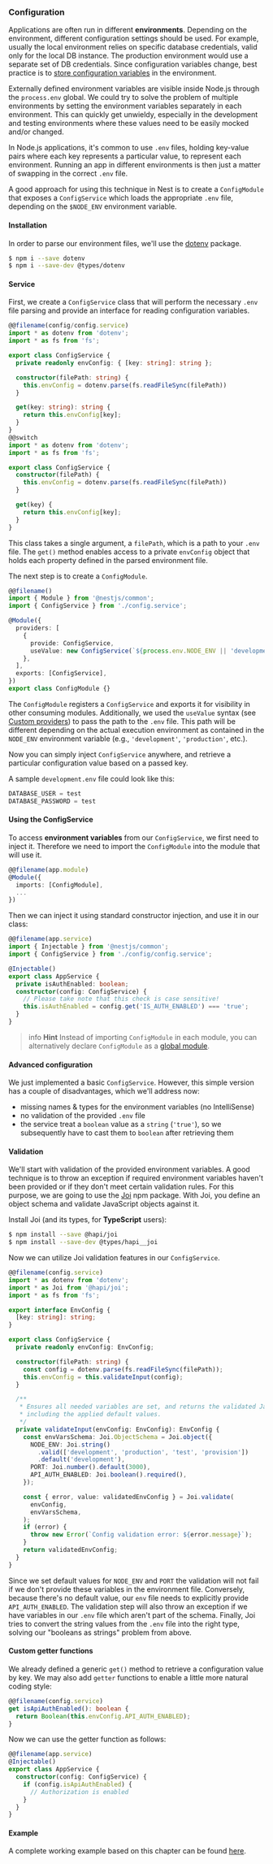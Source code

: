 ### Configuration

Applications are often run in different **environments**. Depending on the environment, different configuration settings should be used. For example, usually the local environment relies on specific database credentials, valid only for the local DB instance. The production environment would use a separate set of DB credentials. Since configuration variables change, best practice is to [store configuration variables](https://12factor.net/config)  in the environment.

Externally defined environment variables are visible inside Node.js through the `process.env` global. We could try to solve the problem of multiple environments by setting the environment variables separately in each environment.  This can quickly get unwieldy, especially in the development and testing environments where these values need to be easily mocked and/or changed.

In Node.js applications, it's common to use `.env` files, holding key-value pairs where each key represents a particular value, to represent each environment.  Running an app in different environments is then just a matter of swapping in the correct `.env` file.

A good approach for using this technique in Nest is to create a `ConfigModule` that exposes a `ConfigService` which loads the appropriate `.env` file, depending on the `$NODE_ENV` environment variable.

#### Installation

In order to parse our environment files, we'll use the [dotenv](https://github.com/motdotla/dotenv) package.

```bash
$ npm i --save dotenv
$ npm i --save-dev @types/dotenv
```

#### Service

First, we create a `ConfigService` class that will perform the necessary `.env` file parsing and provide an interface for reading configuration variables.

```typescript
@@filename(config/config.service)
import * as dotenv from 'dotenv';
import * as fs from 'fs';

export class ConfigService {
  private readonly envConfig: { [key: string]: string };

  constructor(filePath: string) {
    this.envConfig = dotenv.parse(fs.readFileSync(filePath))
  }

  get(key: string): string {
    return this.envConfig[key];
  }
}
@@switch
import * as dotenv from 'dotenv';
import * as fs from 'fs';

export class ConfigService {
  constructor(filePath) {
    this.envConfig = dotenv.parse(fs.readFileSync(filePath))
  }

  get(key) {
    return this.envConfig[key];
  }
}
```

This class takes a single argument, a `filePath`, which is a path to your `.env` file. The `get()` method enables access to a private `envConfig` object that holds each property defined in the parsed environment file.

The next step is to create a `ConfigModule`.

```typescript
@@filename()
import { Module } from '@nestjs/common';
import { ConfigService } from './config.service';

@Module({
  providers: [
    {
      provide: ConfigService,
      useValue: new ConfigService(`${process.env.NODE_ENV || 'development'}.env`),
    },
  ],
  exports: [ConfigService],
})
export class ConfigModule {}
```

The `ConfigModule` registers a `ConfigService` and exports it for visibility in other consuming modules. Additionally, we used the `useValue` syntax (see [Custom providers](/fundamentals/custom-providers)) to pass the path to the `.env` file. This path will be different depending on the actual execution environment as contained in the `NODE_ENV` environment variable (e.g., `'development'`, `'production'`, etc.).

Now you can simply inject `ConfigService` anywhere, and retrieve a particular configuration value based on a passed key.

A sample `development.env` file could look like this:

```typescript
DATABASE_USER = test
DATABASE_PASSWORD = test
```

#### Using the ConfigService

To access **environment variables** from our `ConfigService`, we first need to inject it. Therefore we need to import the `ConfigModule` into the module that will use it.

```typescript
@@filename(app.module)
@Module({
  imports: [ConfigModule],
  ...
})
```

Then we can inject it using standard constructor injection, and use it in our class:

```typescript
@@filename(app.service)
import { Injectable } from '@nestjs/common';
import { ConfigService } from './config/config.service';

@Injectable()
export class AppService {
  private isAuthEnabled: boolean;
  constructor(config: ConfigService) {
    // Please take note that this check is case sensitive!
    this.isAuthEnabled = config.get('IS_AUTH_ENABLED') === 'true';
  }
}
```

> info **Hint** Instead of importing `ConfigModule` in each module, you can alternatively declare `ConfigModule` as a [global module](https://docs.nestjs.com/modules#global-modules).

#### Advanced configuration

We just implemented a basic `ConfigService`. However, this simple version has a couple of disadvantages, which we'll address now:
- missing names & types for the environment variables (no IntelliSense)
- no validation of the provided `.env` file
- the service treat a `boolean` value as a `string` (`'true'`), so we subsequently have to cast them to `boolean` after retrieving them

#### Validation

We'll start with validation of the provided environment variables. A good technique is to throw an exception if required environment variables haven't been provided or if they don't meet certain validation rules. For this purpose, we are going to use the [Joi](https://github.com/hapijs/joi) npm package. With Joi, you define an object schema and validate JavaScript objects against it.

Install Joi (and its types, for **TypeScript** users):

```bash
$ npm install --save @hapi/joi
$ npm install --save-dev @types/hapi__joi
```

Now we can utilize Joi validation features in our `ConfigService`.

```typescript
@@filename(config.service)
import * as dotenv from 'dotenv';
import * as Joi from '@hapi/joi';
import * as fs from 'fs';

export interface EnvConfig {
  [key: string]: string;
}

export class ConfigService {
  private readonly envConfig: EnvConfig;

  constructor(filePath: string) {
    const config = dotenv.parse(fs.readFileSync(filePath));
    this.envConfig = this.validateInput(config);
  }

  /**
   * Ensures all needed variables are set, and returns the validated JavaScript object
   * including the applied default values.
   */
  private validateInput(envConfig: EnvConfig): EnvConfig {
    const envVarsSchema: Joi.ObjectSchema = Joi.object({
      NODE_ENV: Joi.string()
        .valid(['development', 'production', 'test', 'provision'])
        .default('development'),
      PORT: Joi.number().default(3000),
      API_AUTH_ENABLED: Joi.boolean().required(),
    });

    const { error, value: validatedEnvConfig } = Joi.validate(
      envConfig,
      envVarsSchema,
    );
    if (error) {
      throw new Error(`Config validation error: ${error.message}`);
    }
    return validatedEnvConfig;
  }
}
```

Since we set default values for `NODE_ENV` and `PORT` the validation will not fail if we don't provide these variables in the environment file. Conversely, because there's no default value, our `env` file needs to explicitly provide `API_AUTH_ENABLED`. The validation step will also throw an exception if we have variables in our `.env` file which aren't part of the schema. Finally, Joi tries to convert the string values from the `.env` file into the right type, solving our "booleans as strings" problem from above.

#### Custom getter functions

We already defined a generic `get()` method to retrieve a configuration value by key.  We may also add `getter` functions to enable a little more natural coding style:

```typescript
@@filename(config.service)
get isApiAuthEnabled(): boolean {
  return Boolean(this.envConfig.API_AUTH_ENABLED);
}
```

Now we can use the getter function as follows:

```typescript
@@filename(app.service)
@Injectable()
export class AppService {
  constructor(config: ConfigService) {
    if (config.isApiAuthEnabled) {
      // Authorization is enabled
    }
  }
}
```

#### Example

A complete working example based on this chapter can be found [here](https://github.com/nestjs/nest/tree/master/sample/25-configuration).

